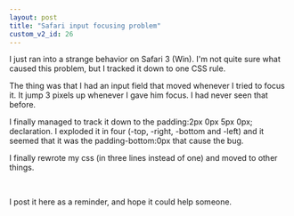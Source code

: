 ```yaml
---
layout: post
title: "Safari input focusing problem"
custom_v2_id: 26
---
```


<p>I just ran into a strange behavior on Safari 3 (Win). I'm not quite sure what caused this problem, but I tracked it down to one CSS rule.</p>
<p>The thing was that I had an input field that moved whenever I tried to focus it. It jump 3 pixels up whenever I gave him focus. I had never seen that before.</p>
<p>I finally managed to track it down to the padding:2px 0px 5px 0px; declaration. I exploded it in four (-top, -right, -bottom and -left) and it seemed that it was the padding-bottom:0px that cause the bug.</p>
<p>I finally rewrote my css (in three lines instead of one) and moved to other things.</p>
<p> </p>
<p>I post it here as a reminder, and hope it could help someone.</p>